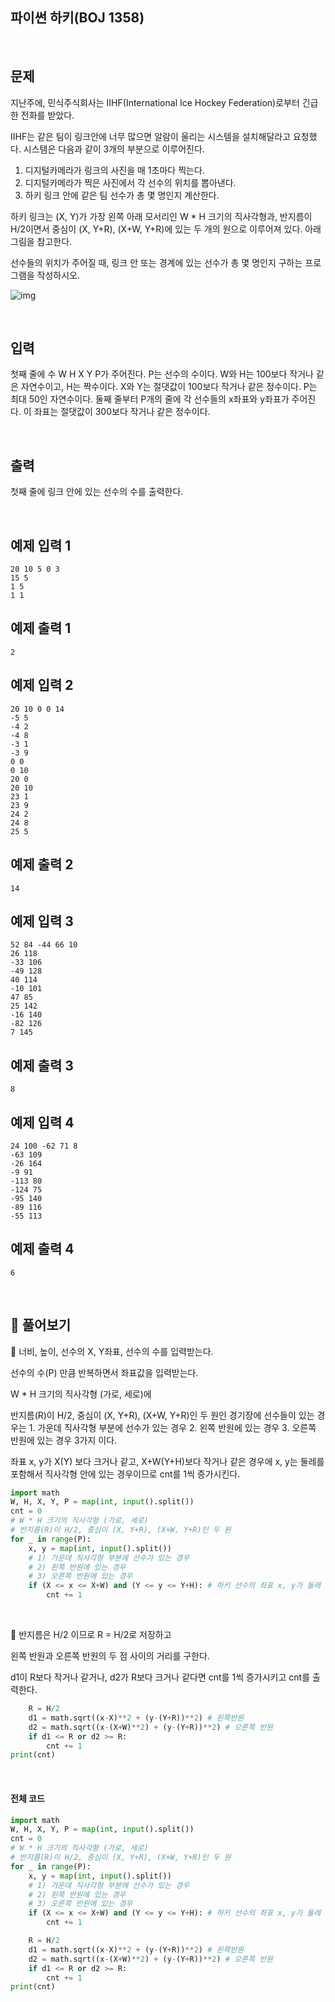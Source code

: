## 파이썬 하키(BOJ 1358)

<br>

## 문제

지난주에, 민식주식회사는 IIHF(International Ice Hockey Federation)로부터 긴급한 전화를 받았다.

IIHF는 같은 팀이 링크안에 너무 많으면 알람이 울리는 시스템을 설치해달라고 요청했다. 시스템은 다음과 같이 3개의 부분으로 이루어진다.

1. 디지털카메라가 링크의 사진을 매 1초마다 찍는다.
2. 디지털카메라가 찍은 사진에서 각 선수의 위치를 뽑아낸다.
3. 하키 링크 안에 같은 팀 선수가 총 몇 명인지 계산한다.

하키 링크는 (X, Y)가 가장 왼쪽 아래 모서리인 W * H 크기의 직사각형과, 반지름이 H/2이면서 중심이 (X, Y+R), (X+W, Y+R)에 있는 두 개의 원으로 이루어져 있다. 아래 그림을 참고한다.

선수들의 위치가 주어질 때, 링크 안 또는 경계에 있는 선수가 총 몇 명인지 구하는 프로그램을 작성하시오.

![img](https://upload.acmicpc.net/6f83923c-f223-4005-b69e-7a7a3365d51c/-/preview/)

<br>

## 입력

첫째 줄에 수 W H X Y P가 주어진다. P는 선수의 수이다. W와 H는 100보다 작거나 같은 자연수이고, H는 짝수이다. X와 Y는 절댓값이 100보다 작거나 같은 정수이다. P는 최대 50인 자연수이다. 둘째 줄부터 P개의 줄에 각 선수들의 x좌표와 y좌표가 주어진다. 이 좌표는 절댓값이 300보다 작거나 같은 정수이다.

<br>

## 출력

첫째 줄에 링크 안에 있는 선수의 수를 출력한다.

<br>

## 예제 입력 1 

```
20 10 5 0 3
15 5
1 5
1 1
```

## 예제 출력 1 

```
2
```

## 예제 입력 2 

```
20 10 0 0 14
-5 5
-4 2
-4 8
-3 1
-3 9
0 0
0 10
20 0
20 10
23 1
23 9
24 2
24 8
25 5
```

## 예제 출력 2 

```
14
```

## 예제 입력 3 

```
52 84 -44 66 10
26 118
-33 106
-49 128
40 114
-10 101
47 85
25 142
-16 140
-82 126
7 145
```

## 예제 출력 3 

```
8
```

## 예제 입력 4 

```
24 100 -62 71 8
-63 109
-26 164
-9 91
-113 80
-124 75
-95 140
-89 116
-55 113
```

## 예제 출력 4 

```
6
```

<br>

## 📝 풀어보기

📌 너비, 높이, 선수의 X, Y좌표, 선수의 수를 입력받는다.

선수의 수(P) 만큼 반복하면서 좌표값을 입력받는다.

W * H 크기의 직사각형 (가로, 세로)에 

반지름(R)이 H/2, 중심이 (X, Y+R), (X+W, Y+R)인 두 원인 경기장에 선수들이 있는 경우는 1. 가운데 직사각형 부분에 선수가 있는 경우 2. 왼쪽 반원에 있는 경우 3. 오른쪽 반원에 있는 경우 3가지 이다.

좌표 x, y가 X(Y) 보다 크거나 같고, X+W(Y+H)보다 작거나 같은 경우에 x, y는 둘레를 포함해서 직사각형 안에 있는 경우이므로 cnt를 1씩 증가시킨다.

``` python
import math
W, H, X, Y, P = map(int, input().split())
cnt = 0
# W * H 크기의 직사각형 (가로, 세로)
# 반지름(R)이 H/2, 중심이 (X, Y+R), (X+W, Y+R)인 두 원
for _ in range(P):
    x, y = map(int, input().split())
    # 1) 가운데 직사각형 부분에 선수가 있는 경우
    # 2) 왼쪽 반원에 있는 경우
    # 3) 오른쪽 반원에 있는 경우
    if (X <= x <= X+W) and (Y <= y <= Y+H): # 하키 선수의 좌표 x, y가 둘레 포함해서 직사각형 안에 있는 경우
        cnt += 1
```

<br>

📌 반지름은 H/2 이므로 R = H/2로 저장하고 

왼쪽 반원과 오른쪽 반원의 두 점 사이의 거리를 구한다.

d1이 R보다 작거나 같거나, d2가 R보다 크거나 같다면 cnt를 1씩 증가시키고 cnt를 출력한다. 

``` python
    R = H/2
    d1 = math.sqrt((x-X)**2 + (y-(Y+R))**2) # 왼쪽반원
    d2 = math.sqrt((x-(X+W)**2) + (y-(Y+R))**2) # 오른쪽 반원
    if d1 <= R or d2 >= R:
        cnt += 1
print(cnt)
```

<br>

#### 전체 코드

``` python
import math
W, H, X, Y, P = map(int, input().split())
cnt = 0
# W * H 크기의 직사각형 (가로, 세로)
# 반지름(R)이 H/2, 중심이 (X, Y+R), (X+W, Y+R)인 두 원
for _ in range(P):
    x, y = map(int, input().split())
    # 1) 가운데 직사각형 부분에 선수가 있는 경우
    # 2) 왼쪽 반원에 있는 경우
    # 3) 오른쪽 반원에 있는 경우
    if (X <= x <= X+W) and (Y <= y <= Y+H): # 하키 선수의 좌표 x, y가 둘레 포함해서 직사각형 안에 있는 경우
        cnt += 1

    R = H/2
    d1 = math.sqrt((x-X)**2 + (y-(Y+R))**2) # 왼쪽반원
    d2 = math.sqrt((x-(X+W)**2) + (y-(Y+R))**2) # 오른쪽 반원
    if d1 <= R or d2 >= R:
        cnt += 1
print(cnt)
```

